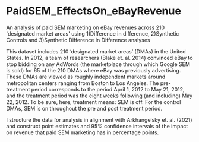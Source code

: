 # PaidSEM_EffectsOn_eBayRevenue
An analysis of paid SEM marketing on eBay revenues across 210 'designated market areas' using 1)Difference in difference, 2)Synthetic Controls and 3)Synthetic Difference in Difference analyses

This dataset includes 210 ‘designated market areas’ (DMAs) in the United States. In 2012, a team
of researchers (Blake et. al. 2014) convinced eBay to stop bidding on any AdWords (the
marketplace through which Google SEM is sold) for 65 of the 210 DMAs where eBay was
previously advertising. These DMAs are viewed as roughly independent markets around
metropolitan centers ranging from Boston to Los Angeles. The pre-treatment period corresponds
to the period April 1, 2012 to May 21, 2012, and the treatment period was the eight weeks
following (and including) May 22, 2012. To be sure, here, treatment means: SEM is off. For the
control DMAs, SEM is on throughout the pre and post treatment period.

I structure the data for analysis in alignment with Arkhangelsky et. al. (2021) and construct point estimates and 95% confidence intervals of the impact on revenue that paid SEM marketing has in percentage points.
